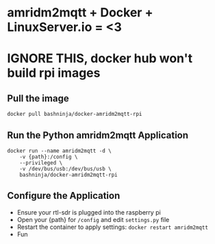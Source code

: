 # amridm2mqtt + Docker + LinuxServer.io = <3

# IGNORE THIS, docker hub won't build rpi images

## Pull the image

    docker pull bashninja/docker-amridm2mqtt-rpi

## Run the Python amridm2mqtt Application

    docker run --name amridm2mqtt -d \
        -v {path}:/config \
        --privileged \
        -v /dev/bus/usb:/dev/bus/usb \
        bashninja/docker-amridm2mqtt-rpi

## Configure the Application

* Ensure your rtl-sdr is plugged into the raspberry pi
* Open your {path} for `/config` and edit `settings.py` file
* Restart the container to apply settings: `docker restart amridm2mqtt`
* Fun